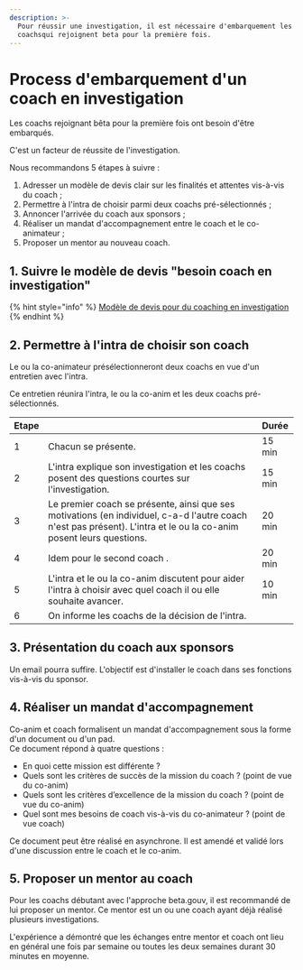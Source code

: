 ```yaml
---
description: >-
  Pour réussir une investigation, il est nécessaire d'embarquement les nouveaux
  coachsqui rejoignent beta pour la première fois.
---
```


# Process d'embarquement d'un coach en investigation

Les coachs rejoignant bêta pour la première fois ont besoin d'être embarqués.

C'est un facteur de réussite de l'investigation.

Nous recommandons 5 étapes à suivre :

1. Adresser un modèle de devis clair sur les finalités et attentes vis-à-vis du coach ;
2. Permettre à l'intra de choisir parmi deux coachs pré-sélectionnés ;
3. Annoncer l'arrivée du coach aux sponsors ;
4. Réaliser un mandat d'accompagnement entre le coach et le co-animateur ;
5. Proposer un mentor au nouveau coach.

## 1. Suivre le modèle de devis "besoin coach en investigation"

{% hint style="info" %}
[Modèle de devis pour du coaching en investigation](https://docs.google.com/document/d/15p4NXD4Ttmz5rwPu-4aHZSNzV5S65i0tlLEBv7nAGfk/edit#heading=h.xk421rdycby)
{% endhint %}

## 2. Permettre à l'intra de choisir son coach

Le ou la co-animateur présélectionneront deux coachs en vue d'un entretien avec l'intra.

Ce entretien réunira l'intra, le ou la co-anim et les deux coachs pré-sélectionnés.

| Etape |  | Durée |
| :--- | :--- | :--- |
| 1 | Chacun se présente. | 15 min |
| 2 | L'intra explique son investigation et les coachs posent des questions courtes sur l'investigation. | 15 min |
| 3 | Le premier coach se présente, ainsi que ses motivations \(en individuel, c-a-d l'autre coach n'est pas présent\). L'intra et le ou la co-anim posent leurs questions.  | 20 min |
| 4 | Idem pour le second coach . | 20 min |
| 5 | L'intra et le ou la co-anim discutent pour aider l'intra à choisir avec quel coach il ou elle souhaite avancer. | 10 min |
| 6 | On informe les coachs de la décision de l'intra. |  |

## 3. Présentation du coach aux sponsors

Un email pourra suffire. L'objectif est d'installer le coach dans ses fonctions vis-à-vis du sponsor.

## 4. Réaliser un mandat d'accompagnement 

Co-anim et coach formalisent un mandat d'accompagnement sous la forme d'un document ou d'un pad.  
Ce document répond à quatre questions :

* En quoi cette mission est différente ?
* Quels sont les critères de succès de la mission du coach ? \(point de vue du co-anim\)
* Quels sont les critères d’excellence de la mission du coach ? \(point de vue du co-anim\)
* Quel sont mes besoins de coach vis-à-vis du co-animateur ? \(point de vue coach\)

Ce document peut être réalisé en asynchrone. Il est amendé et validé lors d'une discussion entre le coach et le co-anim.

## 5. Proposer un mentor au coach

Pour les coachs débutant avec l'approche beta.gouv, il est recommandé de lui proposer un mentor. Ce mentor est un ou une coach ayant déjà réalisé plusieurs investigations.

L'expérience a démontré que les échanges entre mentor et coach ont lieu en général une fois par semaine ou toutes les deux semaines durant 30 minutes en moyenne.

